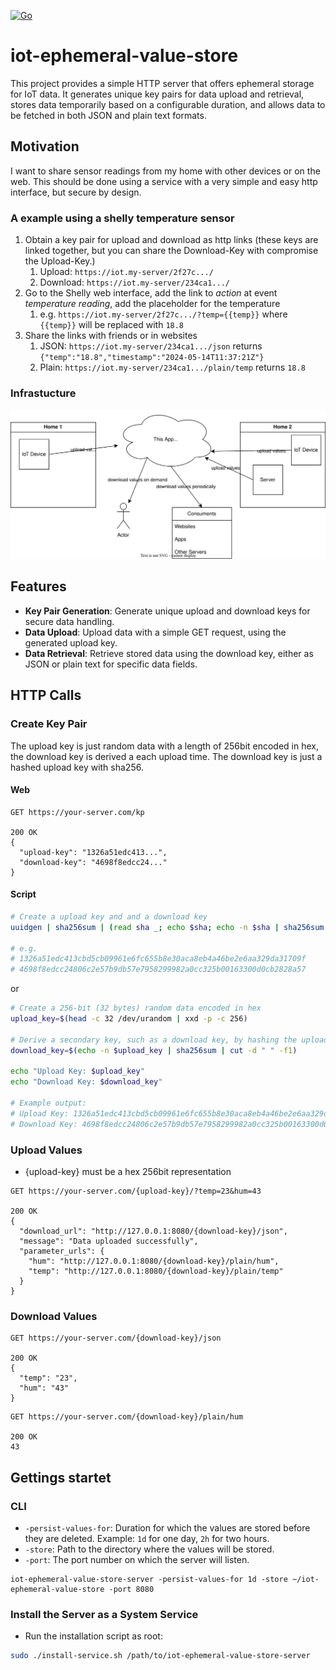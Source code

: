 [![Go](https://github.com/dhcgn/iot-ephemeral-value-store/actions/workflows/build_and_test.yml/badge.svg)](https://github.com/dhcgn/iot-ephemeral-value-store/actions/workflows/build_and_test.yml)

# iot-ephemeral-value-store

This project provides a simple HTTP server that offers ephemeral storage for IoT data. It generates unique key pairs for data upload and retrieval, stores data temporarily based on a configurable duration, and allows data to be fetched in both JSON and plain text formats.

## Motivation

I want to share sensor readings from my home with other devices or on the web. This should be done using a service with a very simple and easy http interface, but secure by design.

### A example using a shelly temperature sensor

1. Obtain a key pair for upload and download as http links (these keys are linked together, but you can share the Download-Key with compromise the Upload-Key.)
   1. Upload: `https://iot.my-server/2f27c.../`
   1. Download: `https://iot.my-server/234ca1.../`
1. Go to the Shelly web interface, add the link to *action* at event *temperature reading*, add the placeholder for the temperature
   1. e.g. `https://iot.my-server/2f27c.../?temp={{temp}}` where `{{temp}}` will be replaced with `18.8`
1. Share the links with friends or in websites
   1. JSON: `https://iot.my-server/234ca1.../json` returns `{"temp":"18.8","timestamp":"2024-05-14T11:37:21Z"}`
   1. Plain: `https://iot.my-server/234ca1.../plain/temp` returns `18.8`

### Infrastucture

![](docs\infra.drawio.svg)

## Features

- **Key Pair Generation**: Generate unique upload and download keys for secure data handling.
- **Data Upload**: Upload data with a simple GET request, using the generated upload key.
- **Data Retrieval**: Retrieve stored data using the download key, either as JSON or plain text for specific data fields.

## HTTP Calls

### Create Key Pair

The upload key is just random data with a length of 256bit encoded in hex, the download key is derived a each upload time. The download key is just a hashed upload key with sha256.

#### Web

```http
GET https://your-server.com/kp

200 OK
{
  "upload-key": "1326a51edc413...",
  "download-key": "4698f8edcc24..."
}
```

#### Script

```bash
# Create a upload key and and a download key
uuidgen | sha256sum | (read sha _; echo $sha; echo -n $sha | sha256sum | cut -d " " -f1)

# e.g.
# 1326a51edc413cbd5cb09961e6fc655b8e30aca8eb4a46be2e6aa329da31709f
# 4698f8edcc24806c2e57b9db57e7958299982a0cc325b00163300d0cb2828a57
```

or

```bash
# Create a 256-bit (32 bytes) random data encoded in hex
upload_key=$(head -c 32 /dev/urandom | xxd -p -c 256)

# Derive a secondary key, such as a download key, by hashing the upload key using sha256sum
download_key=$(echo -n $upload_key | sha256sum | cut -d " " -f1)

echo "Upload Key: $upload_key"
echo "Download Key: $download_key"

# Example output:
# Upload Key: 1326a51edc413cbd5cb09961e6fc655b8e30aca8eb4a46be2e6aa329da31709f
# Download Key: 4698f8edcc24806c2e57b9db57e7958299982a0cc325b00163300d0cb2828a57
```


### Upload Values

- {upload-key} must be a hex 256bit representation

```http
GET https://your-server.com/{upload-key}/?temp=23&hum=43

200 OK
{
  "download_url": "http://127.0.0.1:8080/{download-key}/json",
  "message": "Data uploaded successfully",
  "parameter_urls": {
    "hum": "http://127.0.0.1:8080/{download-key}/plain/hum",
    "temp": "http://127.0.0.1:8080/{download-key}/plain/temp"
  }
}
```

### Download Values

```http
GET https://your-server.com/{download-key}/json

200 OK
{
  "temp": "23",
  "hum": "43"
}
```

```http
GET https://your-server.com/{download-key}/plain/hum

200 OK
43
```

## Gettings startet

### CLI

- `-persist-values-for`: Duration for which the values are stored before they are deleted. Example: `1d` for one day, `2h` for two hours.
- `-store`: Path to the directory where the values will be stored.
- `-port`: The port number on which the server will listen.

```
iot-ephemeral-value-store-server -persist-values-for 1d -store ~/iot-ephemeral-value-store -port 8080
```

### Install the Server as a System Service

- Run the installation script as root:
```bash
sudo ./install-service.sh /path/to/iot-ephemeral-value-store-server
```